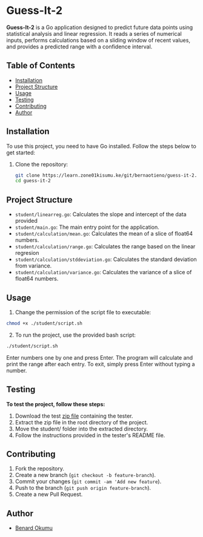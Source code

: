 # Guess-It-2

**Guess-It-2** is a Go application designed to predict future data points using statistical analysis and linear regression. It reads a series of numerical inputs, performs calculations based on a sliding window of recent values, and provides a predicted range with a confidence interval.

## Table of Contents

- [Installation](#installation)
- [Project Structure](#project-structure)
- [Usage](#usage)
- [Testing](#testing)
- [Contributing](#contributing)
- [Author](#author)

## Installation

To use this project, you need to have Go installed. Follow the steps below to get started:

1. Clone the repository:
   ```sh
   git clone https://learn.zone01kisumu.ke/git/bernaotieno/guess-it-2.git
   cd guess-it-2
   ```


## Project Structure
 * `student/linearreg.go`: Calculates the slope and intercept of the data provided
 * `student/main.go`: The main entry point for the application.
 * `student/calculation/mean.go`: Calculates the mean of a slice of float64 numbers.
 * `student/calculation/range.go`: Calculates the range based on the linear regresion
 * `student/calculation/stddeviation.go`: Calculates the standard deviation from variance.
 * `student/calculation/variance.go`: Calculates the variance of a slice of float64 numbers.

## Usage

1. Change the permission of the script file to executable:

```sh
chmod +x ./student/script.sh
```
2. To run the project, use the provided bash script:

```sh
./student/script.sh
```
Enter numbers one by one and press Enter. The program will calculate and print the range after each entry. To exit, simply press Enter without typing a number.

## Testing
**To test the project, follow these steps:**

 1. Download the test [zip file](https://assets.01-edu.org/guess-it/guess-it-dockerized.zip) containing the tester.
 2. Extract the zip file in the root directory of the project.
 3. Move the student/ folder into the extracted directory.
 4. Follow the instructions provided in the tester's README file.

## Contributing
1. Fork the repository.
2. Create a new branch (`git checkout -b feature-branch`).
3. Commit your changes (`git commit -am 'Add new feature`).
4. Push to the branch (`git push origin feature-branch`).
5. Create a new Pull Request.

## Author
 * [Benard Okumu](https://learn.zone01kisumu.ke/git/bernaotieno)
